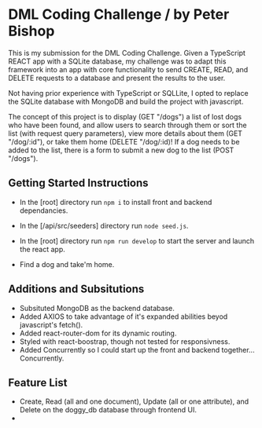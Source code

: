 # DML Coding Challenge / by Peter Bishop

This is my submission for the DML Coding Challenge. Given a TypeScript REACT app with a SQLite database, my challenge was to adapt this framework into an app with core functionality to send CREATE, READ, and DELETE requests to a database and present the results to the user.

Not having prior experience with TypeScript or SQLLite, I opted to replace the SQLite database with MongoDB and build the project with javascript.

The concept of this project is to display (GET "/dogs") a list of lost dogs who have been found, and allow users to search through them or sort the list (with request query parameters), view more details about them (GET "/dog/:id"), or take them home (DELETE "/dog/:id)! If a dog needs to be added to the list, there is a form to submit a new dog to the list (POST "/dogs").

## Getting Started Instructions

- In the [root] directory run `npm i` to install front and backend dependancies.
- In the [/api/src/seeders] directory run `node seed.js`.
- In the [root] directory run `npm run develop` to start the server and launch the react app.

- Find a dog and take'm home.

## Additions and Subsitutions

- Subsituted MongoDB as the backend database.
- Added AXIOS to take advantage of it's expanded abilities beyod javascript's fetch().
- Added react-router-dom for its dynamic routing.
- Styled with react-boostrap, though not tested for responsivness.
- Added Concurrently so I could start up the front and backend together... Concurrently.

## Feature List

- Create, Read (all and one document), Update (all or one attribute), and Delete on the doggy_db database through frontend UI.
- 

